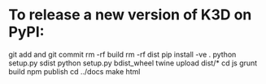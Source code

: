 # To release a new version of K3D on PyPI:

git add and git commit
rm -rf build
rm -rf dist
pip install -ve .
python setup.py sdist
python setup.py bdist_wheel
twine upload dist/*
cd js
grunt build
npm publish
cd ../docs
make html